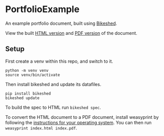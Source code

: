# PortfolioExample
An example portfolio document, built using [Bikeshed](https://github.com/speced/bikeshed).

View the built [HTML version](https://portfolioexample.georeeve.dev/) and [PDF version](https://portfolioexample.georeeve.dev/index.pdf) of the document.

## Setup
First create a venv within this repo, and switch to it.
```shell
python -m venv venv
source venv/bin/activate
```

Then install bikeshed and update its datafiles.
```shell
pip install bikeshed
bikeshed update
```

To build the spec to HTML run `bikeshed spec`.

To convert the HTML document to a PDF document, install weasyprint by following the [instructions for your operating system](https://doc.courtbouillon.org/weasyprint/stable/first_steps.html#installation).
You can then run `weasyprint index.html index.pdf`.
